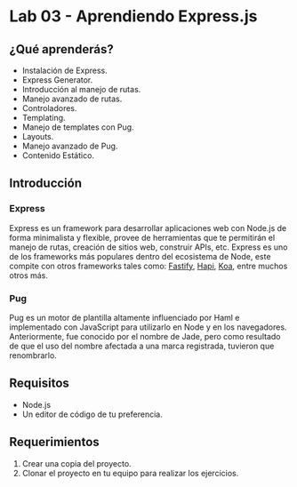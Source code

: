 # Lab 03 - Aprendiendo Express.js

## ¿Qué aprenderás?
- Instalación de Express.
- Express Generator.
- Introducción al manejo de rutas.
- Manejo avanzado de rutas.
- Controladores.
- Templating.
- Manejo de templates con Pug.
- Layouts.
- Manejo avanzado de Pug.
- Contenido Estático.

## Introducción
### Express
Express es un framework para desarrollar aplicaciones web con Node.js de forma minimalista y flexible, provee de herramientas que te permitirán el manejo de rutas, creación de sitios web, construir APIs, etc. Express es uno de los frameworks más populares dentro del ecosistema de Node, este compite con otros frameworks tales como: [Fastify](https://www.fastify.io/), [Hapi](https://hapijs.com/), [Koa](https://koajs.com/), entre muchos otros más.

### Pug
Pug es un motor de plantilla altamente influenciado por Haml e implementado con JavaScript para utilizarlo en Node y en los navegadores. Anteriormente, fue conocido por el nombre de Jade, pero como resultado de que el uso del nombre afectada a una marca registrada, tuvieron que renombrarlo.

## Requisitos
- Node.js
- Un editor de código de tu preferencia.

## Requerimientos
1. Crear una copia del proyecto.
2. Clonar el proyecto en tu equipo para realizar los ejercicios.
